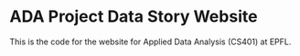 # ADA Project Data Story Website

This is the code for the website for Applied Data Analysis (CS401) at EPFL.